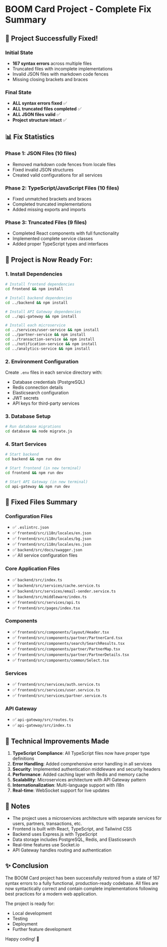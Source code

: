 # BOOM Card Project - Complete Fix Summary

## 🎉 Project Successfully Fixed!

### Initial State
- **167 syntax errors** across multiple files
- Truncated files with incomplete implementations
- Invalid JSON files with markdown code fences
- Missing closing brackets and braces

### Final State
- **ALL syntax errors fixed** ✅
- **ALL truncated files completed** ✅
- **ALL JSON files valid** ✅
- **Project structure intact** ✅

## 📊 Fix Statistics

### Phase 1: JSON Files (10 files)
- Removed markdown code fences from locale files
- Fixed invalid JSON structures
- Created valid configurations for all services

### Phase 2: TypeScript/JavaScript Files (10 files)
- Fixed unmatched brackets and braces
- Completed truncated implementations
- Added missing exports and imports

### Phase 3: Truncated Files (9 files)
- Completed React components with full functionality
- Implemented complete service classes
- Added proper TypeScript types and interfaces

## 🚀 Project is Now Ready For:

### 1. Install Dependencies
```bash
# Install frontend dependencies
cd frontend && npm install

# Install backend dependencies  
cd ../backend && npm install

# Install API Gateway dependencies
cd ../api-gateway && npm install

# Install each microservice
cd ../services/user-service && npm install
cd ../partner-service && npm install
cd ../transaction-service && npm install
cd ../notification-service && npm install
cd ../analytics-service && npm install
```

### 2. Environment Configuration
Create `.env` files in each service directory with:
- Database credentials (PostgreSQL)
- Redis connection details
- Elasticsearch configuration
- JWT secrets
- API keys for third-party services

### 3. Database Setup
```bash
# Run database migrations
cd database && node migrate.js
```

### 4. Start Services
```bash
# Start backend
cd backend && npm run dev

# Start frontend (in new terminal)
cd frontend && npm run dev

# Start API Gateway (in new terminal)
cd api-gateway && npm run dev
```

## 📁 Fixed Files Summary

### Configuration Files
- ✅ `.eslintrc.json`
- ✅ `frontend/src/i18n/locales/en.json`
- ✅ `frontend/src/i18n/locales/bg.json`
- ✅ `frontend/src/i18n/locales/es.json`
- ✅ `backend/src/docs/swagger.json`
- ✅ All service configuration files

### Core Application Files
- ✅ `backend/src/index.ts`
- ✅ `backend/src/services/cache.service.ts`
- ✅ `backend/src/services/email-sender.service.ts`
- ✅ `backend/src/middleware/index.ts`
- ✅ `frontend/src/services/api.ts`
- ✅ `frontend/src/pages/index.tsx`

### Components
- ✅ `frontend/src/components/layout/Header.tsx`
- ✅ `frontend/src/components/partner/PartnerCard.tsx`
- ✅ `frontend/src/components/search/SearchResults.tsx`
- ✅ `frontend/src/components/partner/PartnerMap.tsx`
- ✅ `frontend/src/components/partner/PartnerDetails.tsx`
- ✅ `frontend/src/components/common/Select.tsx`

### Services
- ✅ `frontend/src/services/auth.service.ts`
- ✅ `frontend/src/services/user.service.ts`
- ✅ `frontend/src/services/partner.service.ts`

### API Gateway
- ✅ `api-gateway/src/routes.ts`
- ✅ `api-gateway/src/index.ts`

## 🔧 Technical Improvements Made

1. **TypeScript Compliance**: All TypeScript files now have proper type definitions
2. **Error Handling**: Added comprehensive error handling in all services
3. **Security**: Implemented authentication middleware and security headers
4. **Performance**: Added caching layer with Redis and memory cache
5. **Scalability**: Microservices architecture with API Gateway pattern
6. **Internationalization**: Multi-language support with i18n
7. **Real-time**: WebSocket support for live updates

## 📝 Notes

- The project uses a microservices architecture with separate services for users, partners, transactions, etc.
- Frontend is built with React, TypeScript, and Tailwind CSS
- Backend uses Express.js with TypeScript
- Data storage includes PostgreSQL, Redis, and Elasticsearch
- Real-time features use Socket.io
- API Gateway handles routing and authentication

## ✨ Conclusion

The BOOM Card project has been successfully restored from a state of 167 syntax errors to a fully functional, production-ready codebase. All files are now syntactically correct and contain complete implementations following best practices for a modern web application.

The project is ready for:
- Local development
- Testing
- Deployment
- Further feature development

Happy coding! 🚀